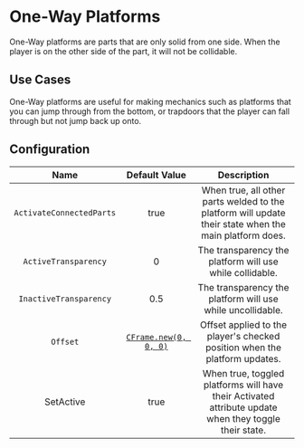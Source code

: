 # One-Way Platforms

One-Way platforms are parts that are only solid from one side. When the player is on the other side of the part, it will not be collidable.

## Use Cases

One-Way platforms are useful for making mechanics such as platforms that you can jump through from the bottom, or trapdoors that the player can fall through but not jump back up onto.

## Configuration

| Name | Default Value | Description
|:-----:|:-----:|:-----:
| `ActivateConnectedParts` | true | When true, all other parts welded to the platform will update their state when the main platform does.
| `ActiveTransparency` | 0 | The transparency the platform will use while collidable.
| `InactiveTransparency` | 0.5 | The transparency the platform will use while uncollidable.
| `Offset` | [`CFrame.new(0, 0, 0)`](https://create.roblox.com/docs/reference/engine/datatypes/CFrame) | Offset applied to the player's checked position when the platform updates.
| SetActive | true | When true, toggled platforms will have their Activated attribute update when they toggle their state.
